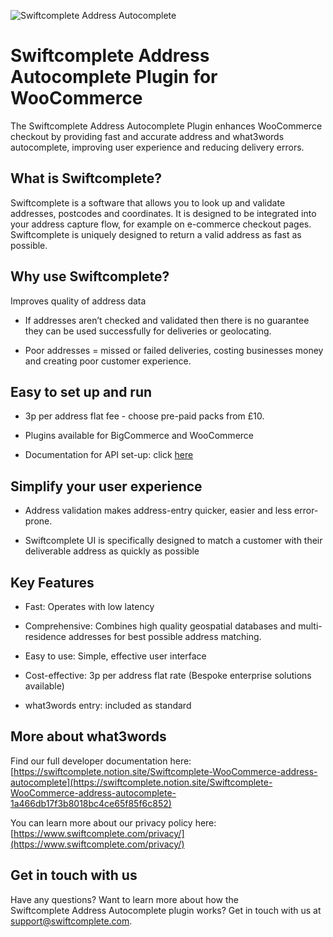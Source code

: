 ![Swiftcomplete Address Autocomplete](./assets/swiftcomplete_hero.jpg)


# Swiftcomplete Address Autocomplete Plugin for WooCommerce
The Swiftcomplete Address Autocomplete Plugin enhances WooCommerce checkout by providing fast and accurate address and what3words autocomplete, improving user experience and reducing delivery errors.

## What is Swiftcomplete?
Swiftcomplete is a software that allows you to look up and validate addresses, postcodes and coordinates. It is designed to be integrated into your address capture flow, for example on e-commerce checkout pages. Swiftcomplete is uniquely designed to return a valid address as fast as possible.

## Why use Swiftcomplete?

Improves quality of address data

- If addresses aren’t checked and validated then there is no guarantee they can be used successfully for deliveries or geolocating.
    
- Poor addresses = missed or failed deliveries, costing businesses money and creating poor customer experience.
    

## Easy to set up and run

- 3p per address flat fee - choose pre-paid packs from £10.
    
- Plugins available for BigCommerce and WooCommerce
    
- Documentation for API set-up: click [here](https://swiftcomplete.notion.site/Swiftcomplete-Integration-Docs-1a466db17f3b80a18a63dced29d4cfb5?pvs=4)
    

## Simplify your user experience

- Address validation makes address-entry quicker, easier and less error-prone.
    
- Swiftcomplete UI is specifically designed to match a customer with their deliverable address as quickly as possible
    

## Key Features

- Fast: Operates with low latency
    
- Comprehensive: Combines high quality geospatial databases and multi-residence addresses for best possible address matching.
    
- Easy to use: Simple, effective user interface
    
- Cost-effective: 3p per address flat rate (Bespoke enterprise solutions available)
    
- what3words entry: included as standard
    

## More about what3words

Find our full developer documentation here:
[https://swiftcomplete.notion.site/Swiftcomplete-WooCommerce-address-autocomplete](https://swiftcomplete.notion.site/Swiftcomplete-WooCommerce-address-autocomplete-1a466db17f3b8018bc4ce65f85f6c852)

You can learn more about our privacy policy here:
[https://www.swiftcomplete.com/privacy/](https://www.swiftcomplete.com/privacy/)


## Get in touch with us

Have any questions? Want to learn more about how the Swiftcomplete Address Autocomplete plugin works? Get in touch with us at [support@swiftcomplete.com](mailto:support@swiftcomplete.com).
